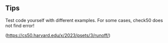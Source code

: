 ## Tips

Test code yourself with different examples. For some cases, check50 does not find error!

(https://cs50.harvard.edu/x/2023/psets/3/runoff/)
